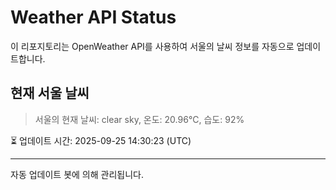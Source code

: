
# Weather API Status

이 리포지토리는 OpenWeather API를 사용하여 서울의 날씨 정보를 자동으로 업데이트합니다.

## 현재 서울 날씨
> 서울의 현재 날씨: clear sky, 온도: 20.96°C, 습도: 92%

⏳ 업데이트 시간: 2025-09-25 14:30:23 (UTC)

---
자동 업데이트 봇에 의해 관리됩니다.
